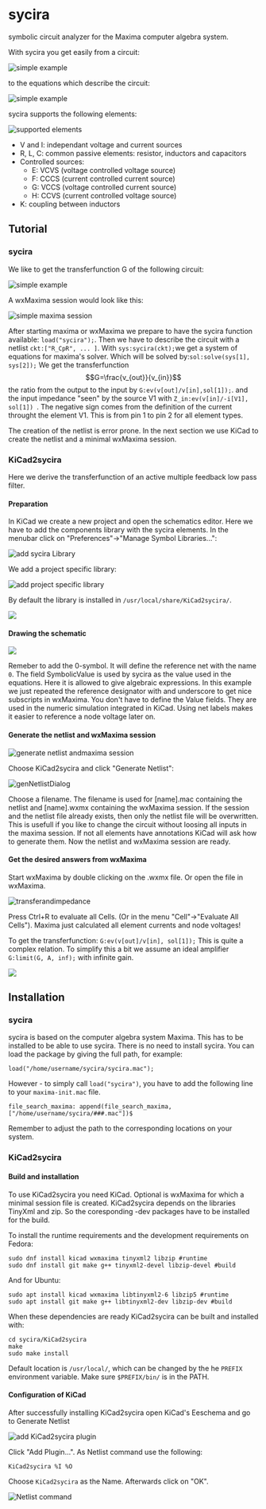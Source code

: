# sycira
symbolic circuit analyzer for the Maxima computer algebra system.

With sycira you get easily from a circuit:

![simple example](images/simpleRC.png)

to the equations which describe the circuit:

![simple example](images/simpleRC_GZ.png)

sycira supports the following elements:

![supported elements](images/elements.png)

- V and I: independant voltage and current sources
- R, L, C: common passive elements: resistor, inductors and capacitors
- Controlled sources:
    - E: VCVS (voltage controlled voltage source)
    - F: CCCS (current controlled current source)
    - G: VCCS (voltage controlled current source)
    - H: CCVS (current controlled voltage source)
- K: coupling between inductors


## Tutorial
### sycira
We like to get the transferfunction G of the following circuit:

![simple example](images/simpleR_CpR.png)

A wxMaxima session would look like this:

![simple maxima session](images/tutorial_sycira.png)

After starting maxima or wxMaxima we prepare to have the sycira function available: ```load("sycira");```. Then we have to describe the circuit with a netlist ```ckt:["R_CpR", ... ]```.
With ```sys:sycira(ckt);```we get a system of equations for maxima's solver.
Which will be solved by:```sol:solve(sys[1], sys[2]);```
We get the transferfunction $$G=\frac{v_{out}}{v_{in}}$$ the ratio from the output to the input by ```G:ev(v[out]/v[in],sol[1]);```. and the input impedance "seen" by the source V1 with ```Z_in:ev(v[in]/-i[V1], sol[1]) ```. The negative sign comes from the definition of the current throught the element V1. This is from pin 1 to pin 2 for all element types.

The creation of the netlist is error prone. In the next section we use KiCad to create the netlist and a minimal wxMaxima session.

### KiCad2sycira
Here we derive the transferfunction of an active multiple feedback low pass filter.
<!-- And calculate the element values to realize a butterwoth lowpass filter.-->

#### Preparation
In KiCad we create a new project and open the schematics editor. Here we have to add the components library with the sycira elements. In the menubar click on "Preferences"->"Manage Symbol Libraries...":

 ![add sycira Library](images/AddLibraries.png)

 We add a project specific library:

 ![add project specific library](images/AddProjectSpecificLibrary.png)

By default the library is installed in ```/usr/local/share/KiCad2sycira/```.

![](images/LibraryAdded.png)

#### Drawing the schematic
![](images/tutorial_KiCad2sycira_schematics.png)

Remeber to add the 0-symbol. It will define the reference net with the name ```0```.
The field SymbolicValue is used by sycira as the value used in the equations. Here it is allowed to give algebraic expressions. In this example we just repeated the reference designator with and underscore to get nice subscripts in wxMaxima.
You don't have to define the Value fields. They are used in the numeric simulation integrated in KiCad.
Using net labels makes it easier to reference a node voltage later on.

#### Generate the netlist and wxMaxima session
![generate netlist andmaxima session](images/GenerateNetlist.png)

Choose KiCad2sycira and click "Generate Netlist":

![genNetlistDialog](images/GenerateNetlistDialog.png)

Choose a filename. The filename is used for [name].mac containing the netlist and [name].wxmx containing the  wxMaxima session.
If the session and the netlist file already exists, then only the netlist file will be overwritten. This is usefull if you like to change the circuit without loosing all inputs in the maxima session.
If not all elements have annotations KiCad will ask how to generate them.
Now the netlist and wxMaxima session are ready.

#### Get the desired answers from wxMaxima
Start wxMaxima by double clicking on the .wxmx file. Or open the file in wxMaxima.

![transferandimpedance](images/tutorial_KiCad2sycira_maxima.png)

Press Ctrl+R to evaluate all Cells. (Or in the menu "Cell"->"Evaluate All Cells"). Maxima just calculated all element currents and node voltages!

To get the transferfunction: ```G:ev(v[out]/v[in], sol[1]);``` This is quite a complex relation.
To simplify this a bit we assume an ideal amplifier ```G:limit(G, A, inf);``` with infinite gain.

![](images/tutorial_KiCad2sycira_result.png)
<!-- The poles of a butterwoth filter are given by:
$$S_P=-\sin{\frac{(2 k - 1)\pi}{2 n}} + j\cdot \cos{\frac{(2 k - 1)\pi}{2 n}}$$ -->



## Installation
### sycira
sycira is based on the computer algebra system Maxima. This has to be installed to be able to use sycira.
There is no need to install sycira. You can load the package by giving the full path, for example:
```
load("/home/username/sycira/sycira.mac");
```
However - to simply call `load("sycira")`, you have to add the following line to your `maxima-init.mac` file.
```
file_search_maxima: append(file_search_maxima, ["/home/username/sycira/###.mac"])$
```
Remember to adjust the path to the corresponding locations on your system.

### KiCad2sycira
#### Build and installation
To use KiCad2sycira you need KiCad. Optional  is wxMaxima for which a minimal session file is created.
KiCad2sycira depends on the libraries TinyXml and zip. So the coresponding -dev packages have to be installed for the build.

To install the runtime requirements and the development requirements on Fedora:
```
sudo dnf install kicad wxmaxima tinyxml2 libzip #runtime
sudo dnf install git make g++ tinyxml2-devel libzip-devel #build
```
And for Ubuntu:
```
sudo apt install kicad wxmaxima libtinyxml2-6 libzip5 #runtime
sudo apt install git make g++ libtinyxml2-dev libzip-dev #build
```
When these dependencies are ready KiCad2sycira can be built and installed with:
```
cd sycira/KiCad2sycira
make
sudo make install
```
Default location is ```/usr/local/```, which can be changed by the he ```PREFIX``` environment variable.
Make sure ```$PREFIX/bin/``` is in the PATH.

#### Configuration of KiCad
After successfully installing KiCad2sycira open KiCad's Eeschema and go to Generate Netlist

 ![add KiCad2sycira plugin](images/GenerateNetlist.png)

Click "Add Plugin...". As Netlist command use the following:
```
KiCad2sycira %I %O
```
Choose ```KiCad2sycira``` as the Name. Afterwards click on "OK".

![Netlist command](images/AddPlugin.png)



